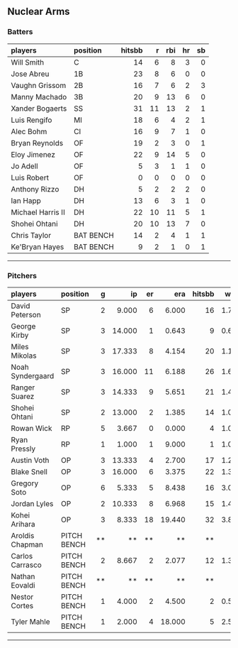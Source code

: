 ## Nuclear Arms

### Batters

 
|players           |position  | hitsbb|  r| rbi| hr| sb| 
|:-----------------|:---------|------:|--:|---:|--:|--:| 
|Will Smith        |C         |     14|  6|   8|  3|  0| 
|Jose Abreu        |1B        |     23|  8|   6|  0|  0| 
|Vaughn Grissom    |2B        |     16|  7|   6|  2|  3| 
|Manny Machado     |3B        |     20|  9|  13|  6|  0| 
|Xander Bogaerts   |SS        |     31| 11|  13|  2|  1| 
|Luis Rengifo      |MI        |     18|  6|   4|  2|  1| 
|Alec Bohm         |CI        |     16|  9|   7|  1|  0| 
|Bryan Reynolds    |OF        |     19|  2|   3|  0|  1| 
|Eloy Jimenez      |OF        |     22|  9|  14|  5|  0| 
|Jo Adell          |OF        |      5|  3|   1|  1|  0| 
|Luis Robert       |OF        |      0|  0|   0|  0|  0| 
|Anthony Rizzo     |DH        |      5|  2|   2|  2|  0| 
|Ian Happ          |DH        |     13|  6|   3|  1|  0| 
|Michael Harris II |DH        |     22| 10|  11|  5|  1| 
|Shohei Ohtani     |DH        |     20| 10|  13|  7|  0| 
|Chris Taylor      |BAT BENCH |     14|  2|   4|  1|  1| 
|Ke'Bryan Hayes    |BAT BENCH |      9|  2|   1|  0|  1| 


* * *

### Pitchers

 
|players          |position    |  g|     ip| er|    era| hitsbb|  whip| so|  w| sv| 
|:----------------|:-----------|--:|------:|--:|------:|------:|-----:|--:|--:|--:| 
|David Peterson   |SP          |  2|  9.000|  6|  6.000|     16| 1.778| 13|  0|  0| 
|George Kirby     |SP          |  3| 14.000|  1|  0.643|      9| 0.643| 13|  2|  0| 
|Miles Mikolas    |SP          |  3| 17.333|  8|  4.154|     20| 1.154| 14|  1|  0| 
|Noah Syndergaard |SP          |  3| 16.000| 11|  6.188|     26| 1.625| 10|  1|  0| 
|Ranger Suarez    |SP          |  3| 14.333|  9|  5.651|     21| 1.465| 12|  1|  0| 
|Shohei Ohtani    |SP          |  2| 13.000|  2|  1.385|     14| 1.077| 12|  1|  0| 
|Rowan Wick       |RP          |  5|  3.667|  0|  0.000|      4| 1.091|  5|  0|  1| 
|Ryan Pressly     |RP          |  1|  1.000|  1|  9.000|      1| 1.000|  2|  0|  1| 
|Austin Voth      |OP          |  3| 13.333|  4|  2.700|     17| 1.275| 13|  0|  0| 
|Blake Snell      |OP          |  3| 16.000|  6|  3.375|     22| 1.375| 23|  1|  0| 
|Gregory Soto     |OP          |  6|  5.333|  5|  8.438|     16| 3.000| 10|  0|  2| 
|Jordan Lyles     |OP          |  2| 10.333|  8|  6.968|     15| 1.452|  3|  1|  0| 
|Kohei Arihara    |OP          |  3|  8.333| 18| 19.440|     32| 3.840|  5|  0|  0| 
|Aroldis Chapman  |PITCH BENCH | **|     **| **|     **|     **|    **| **| **| **| 
|Carlos Carrasco  |PITCH BENCH |  2|  8.667|  2|  2.077|     12| 1.385|  8|  1|  0| 
|Nathan Eovaldi   |PITCH BENCH | **|     **| **|     **|     **|    **| **| **| **| 
|Nestor Cortes    |PITCH BENCH |  1|  4.000|  2|  4.500|      2| 0.500|  2|  0|  0| 
|Tyler Mahle      |PITCH BENCH |  1|  2.000|  4| 18.000|      5| 2.500|  0|  0|  0| 


* * *


